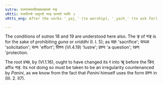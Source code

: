 ```yaml
---
sutra: यजयाचयतविच्छप्रच्छरक्षो नङ्
vRtti: यजादिभ्यो धातुभ्यो नाङ् प्रत्ययो भवति ॥
vRtti_eng: After the verbs '_yaj_' (to worship), '_yach_' (to ask for), '_yat_' (to strive), '_vichchh_' (to shine), '_prachchh_' (to ask) and '_raksh_' (to preserve), comes the affix '_nan_' with the force of denoting mere action &c.

---
```

The conditions of _sutras_ 18 and 19 are understood here also. The ङ् of नङ् is for the sake of prohibiting _guna_ or _vriddhi_ (I. I. 5); as यज्ञः 'sacrifice'; याच्ञा 'solicitation'; यत्नः 'effort'; विश्नः (VI.4.19) 'lustre'; प्रश्नः 'a question'; रक्ष्णः 'protection.

 The root प्रच्छ, by (VI.1.16), ought to have changed its र into ॠ before the ङित् affix नङ्. Its not doing so must be taken to be an irregularity countenanced by _Panini_, as we know from the fact that _Panini_ himself uses the form प्रश्नः in (III. 2. II7).
